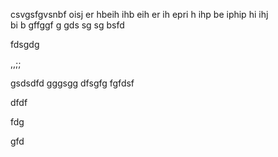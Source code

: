 
csvgsfgvsnbf oisj er 
hbeih ihb eih
 er
 ih epri h ihp
 be iphip hi ihj\
  bi
  b gffggf
  g
  gds
  sg
  sg
  bsfd
  
fdsgdg



,,;;

gsdsdfd
gggsgg
dfsgfg
fgfdsf

dfdf

fdg

gfd
